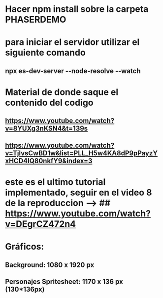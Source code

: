 # Hacer npm install sobre la carpeta PHASERDEMO

# para iniciar el servidor utilizar el siguiente comando
## npx es-dev-server --node-resolve --watch

# Material de donde saque el contenido del codigo
## https://www.youtube.com/watch?v=8YUXg3nKSN4&t=139s
## https://www.youtube.com/watch?v=TjlvsCwBD1w&list=PLL_H5w4KA8dP9pPayzYxHCD4IQ80nkfY9&index=3

# este es el ultimo tutorial implementado, seguir en el video 8 de la reproduccion --> ## https://www.youtube.com/watch?v=DEgrCZ472n4

# Gráficos:
## Background: 1080 x 1920 px
## Personajes Spritesheet: 1170 x 136 px (130*136px)